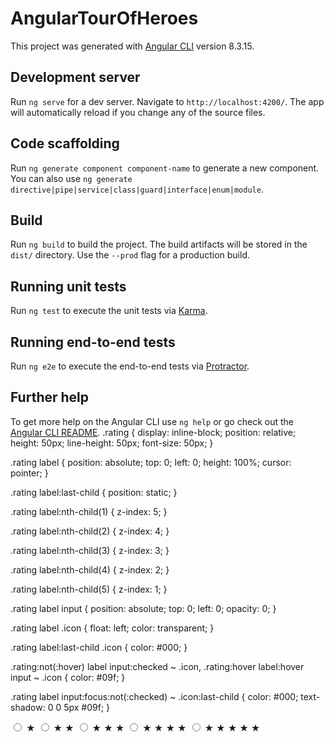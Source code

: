 # AngularTourOfHeroes

This project was generated with [Angular CLI](https://github.com/angular/angular-cli) version 8.3.15.

## Development server

Run `ng serve` for a dev server. Navigate to `http://localhost:4200/`. The app will automatically reload if you change any of the source files.

## Code scaffolding

Run `ng generate component component-name` to generate a new component. You can also use `ng generate directive|pipe|service|class|guard|interface|enum|module`.

## Build

Run `ng build` to build the project. The build artifacts will be stored in the `dist/` directory. Use the `--prod` flag for a production build.

## Running unit tests

Run `ng test` to execute the unit tests via [Karma](https://karma-runner.github.io).

## Running end-to-end tests

Run `ng e2e` to execute the end-to-end tests via [Protractor](http://www.protractortest.org/).

## Further help

To get more help on the Angular CLI use `ng help` or go check out the [Angular CLI README](https://github.com/angular/angular-cli/blob/master/README.md).
.rating {
  display: inline-block;
  position: relative;
  height: 50px;
  line-height: 50px;
  font-size: 50px;
}

.rating label {
  position: absolute;
  top: 0;
  left: 0;
  height: 100%;
  cursor: pointer;
}

.rating label:last-child {
  position: static;
}

.rating label:nth-child(1) {
  z-index: 5;
}

.rating label:nth-child(2) {
  z-index: 4;
}

.rating label:nth-child(3) {
  z-index: 3;
}

.rating label:nth-child(4) {
  z-index: 2;
}

.rating label:nth-child(5) {
  z-index: 1;
}

.rating label input {
  position: absolute;
  top: 0;
  left: 0;
  opacity: 0;
}

.rating label .icon {
  float: left;
  color: transparent;
}

.rating label:last-child .icon {
  color: #000;
}

.rating:not(:hover) label input:checked ~ .icon,
.rating:hover label:hover input ~ .icon {
  color: #09f;
}

.rating label input:focus:not(:checked) ~ .icon:last-child {
  color: #000;
  text-shadow: 0 0 5px #09f;
}





<form class="rating">
  <label>
    <input type="radio" name="stars" value="1" />
    <span class="icon">★</span>
  </label>
  <label>
    <input type="radio" name="stars" value="2" />
    <span class="icon">★</span>
    <span class="icon">★</span>
  </label>
  <label>
    <input type="radio" name="stars" value="3" />
    <span class="icon">★</span>
    <span class="icon">★</span>
    <span class="icon">★</span>   
  </label>
  <label>
    <input type="radio" name="stars" value="4" />
    <span class="icon">★</span>
    <span class="icon">★</span>
    <span class="icon">★</span>
    <span class="icon">★</span>
  </label>
  <label>
    <input type="radio" name="stars" value="5" />
    <span class="icon">★</span>
    <span class="icon">★</span>
    <span class="icon">★</span>
    <span class="icon">★</span>
    <span class="icon">★</span>
  </label>
</form>
